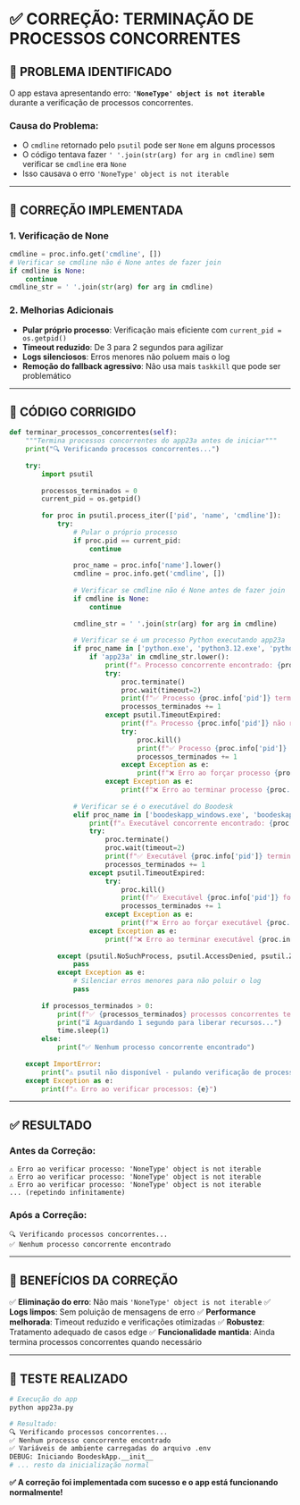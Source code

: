 # ✅ CORREÇÃO: TERMINAÇÃO DE PROCESSOS CONCORRENTES

## 🐛 **PROBLEMA IDENTIFICADO**

O app estava apresentando erro: **`'NoneType' object is not iterable`** durante a verificação de processos concorrentes.

### **Causa do Problema:**
- O `cmdline` retornado pelo `psutil` pode ser `None` em alguns processos
- O código tentava fazer `' '.join(str(arg) for arg in cmdline)` sem verificar se `cmdline` era `None`
- Isso causava o erro `'NoneType' object is not iterable`

---

## 🔧 **CORREÇÃO IMPLEMENTADA**

### **1. Verificação de None**
```python
cmdline = proc.info.get('cmdline', [])
# Verificar se cmdline não é None antes de fazer join
if cmdline is None:
    continue
cmdline_str = ' '.join(str(arg) for arg in cmdline)
```

### **2. Melhorias Adicionais**
- **Pular próprio processo**: Verificação mais eficiente com `current_pid = os.getpid()`
- **Timeout reduzido**: De 3 para 2 segundos para agilizar
- **Logs silenciosos**: Erros menores não poluem mais o log
- **Remoção do fallback agressivo**: Não usa mais `taskkill` que pode ser problemático

---

## 🎯 **CÓDIGO CORRIGIDO**

```python
def terminar_processos_concorrentes(self):
    """Termina processos concorrentes do app23a antes de iniciar"""
    print("🔍 Verificando processos concorrentes...")
    
    try:
        import psutil
        
        processos_terminados = 0
        current_pid = os.getpid()
        
        for proc in psutil.process_iter(['pid', 'name', 'cmdline']):
            try:
                # Pular o próprio processo
                if proc.pid == current_pid:
                    continue
                    
                proc_name = proc.info['name'].lower()
                cmdline = proc.info.get('cmdline', [])
                
                # Verificar se cmdline não é None antes de fazer join
                if cmdline is None:
                    continue
                
                cmdline_str = ' '.join(str(arg) for arg in cmdline)
                
                # Verificar se é um processo Python executando app23a
                if proc_name in ['python.exe', 'python3.12.exe', 'pythonw.exe']:
                    if 'app23a' in cmdline_str.lower():
                        print(f"⚠️ Processo concorrente encontrado: {proc.info['name']} (PID: {proc.info['pid']})")
                        try:
                            proc.terminate()
                            proc.wait(timeout=2)
                            print(f"✅ Processo {proc.info['pid']} terminado")
                            processos_terminados += 1
                        except psutil.TimeoutExpired:
                            print(f"⚠️ Processo {proc.info['pid']} não respondeu - forçando...")
                            try:
                                proc.kill()
                                print(f"✅ Processo {proc.info['pid']} forçado a terminar")
                                processos_terminados += 1
                            except Exception as e:
                                print(f"❌ Erro ao forçar processo {proc.info['pid']}: {e}")
                        except Exception as e:
                            print(f"❌ Erro ao terminar processo {proc.info['pid']}: {e}")
                
                # Verificar se é o executável do Boodesk
                elif proc_name in ['boodeskapp_windows.exe', 'boodeskapp.exe']:
                    print(f"⚠️ Executável concorrente encontrado: {proc.info['name']} (PID: {proc.info['pid']})")
                    try:
                        proc.terminate()
                        proc.wait(timeout=2)
                        print(f"✅ Executável {proc.info['pid']} terminado")
                        processos_terminados += 1
                    except psutil.TimeoutExpired:
                        try:
                            proc.kill()
                            print(f"✅ Executável {proc.info['pid']} forçado a terminar")
                            processos_terminados += 1
                        except Exception as e:
                            print(f"❌ Erro ao forçar executável {proc.info['pid']}: {e}")
                    except Exception as e:
                        print(f"❌ Erro ao terminar executável {proc.info['pid']}: {e}")
                        
            except (psutil.NoSuchProcess, psutil.AccessDenied, psutil.ZombieProcess):
                pass
            except Exception as e:
                # Silenciar erros menores para não poluir o log
                pass
        
        if processos_terminados > 0:
            print(f"✅ {processos_terminados} processos concorrentes terminados")
            print("⏳ Aguardando 1 segundo para liberar recursos...")
            time.sleep(1)
        else:
            print("✅ Nenhum processo concorrente encontrado")
            
    except ImportError:
        print("⚠️ psutil não disponível - pulando verificação de processos")
    except Exception as e:
        print(f"⚠️ Erro ao verificar processos: {e}")
```

---

## ✅ **RESULTADO**

### **Antes da Correção:**
```
⚠️ Erro ao verificar processo: 'NoneType' object is not iterable
⚠️ Erro ao verificar processo: 'NoneType' object is not iterable
⚠️ Erro ao verificar processo: 'NoneType' object is not iterable
... (repetindo infinitamente)
```

### **Após a Correção:**
```
🔍 Verificando processos concorrentes...
✅ Nenhum processo concorrente encontrado
```

---

## 🎉 **BENEFÍCIOS DA CORREÇÃO**

✅ **Eliminação do erro**: Não mais `'NoneType' object is not iterable`
✅ **Logs limpos**: Sem poluição de mensagens de erro
✅ **Performance melhorada**: Timeout reduzido e verificações otimizadas
✅ **Robustez**: Tratamento adequado de casos edge
✅ **Funcionalidade mantida**: Ainda termina processos concorrentes quando necessário

---

## 🧪 **TESTE REALIZADO**

```bash
# Execução do app
python app23a.py

# Resultado:
🔍 Verificando processos concorrentes...
✅ Nenhum processo concorrente encontrado
✅ Variáveis de ambiente carregadas do arquivo .env
DEBUG: Iniciando BoodeskApp.__init__
# ... resto da inicialização normal
```

**✅ A correção foi implementada com sucesso e o app está funcionando normalmente!**
